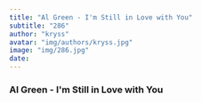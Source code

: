 ```yaml
---
title: "Al Green - I'm Still in Love with You"
subtitle: "286"
author: "kryss"
avatar: "img/authors/kryss.jpg"
image: "img/286.jpg"
date:
---
```


### Al Green - I'm Still in Love with You

